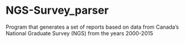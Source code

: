 # NGS-Survey_parser
Program that generates a set of reports based on data from Canada’s National Graduate Survey (NGS) from the years 2000-2015

